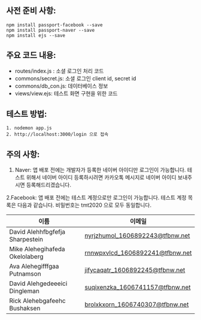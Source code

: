 

## 사전 준비 사항:

```
npm install passport-facebook --save
npm install passport-naver --save
npm install ejs --save
```

## 주요 코드 내용:
  - routes/index.js : 소셜 로그인 처리 코드
  - commons/secret.js: 소셜 로그인 client id, secret id
  - commons/db_con.js: 데이터베이스 정보
  - views/view.ejs: 테스트 화면 구현을 위한 코드
  
## 테스트 방법:

```
1. nodemon app.js 
2. http://localhost:3000/login 으로 접속
````

## 주의 사항:
  1. Naver: 앱 배포 전에는 개발자가 등록한 네이버 아이디만 로그인이 가능합니다. 테스트 위해서 네이버 아이디 등록하시려면 
  카카오톡 메시지로 네이버 아이디 보내주시면 등록해드리겠습니다.
  
  2.Facebook: 앱 배포 전에는 테스트 계정으로만 로그인이 가능합니다. 
  테스트 계정 목록은 다음과 같습니다.
  비밀번호는 tmt2020 으로 모두 동일합니다.
  
|이름|이메일|
|------|------|
|David Alehhfbgfefja Sharpestein|nyrjzhumol_1606892243@tfbnw.net|
|Mike Alehegihafeda Okelolaberg|rnnwpxvlcd_1606892241@tfbnw.net|
|Ava Alehegifffgaa Putnamson|jifycaqatr_1606892245@tfbnw.net|
|David Alehgedeeeici Dingleman|suqixenzka_1606741157@tfbnw.net|
|	Rick Alehebgafeehc Bushaksen|brolxkxorn_1606740307@tfbnw.net|


